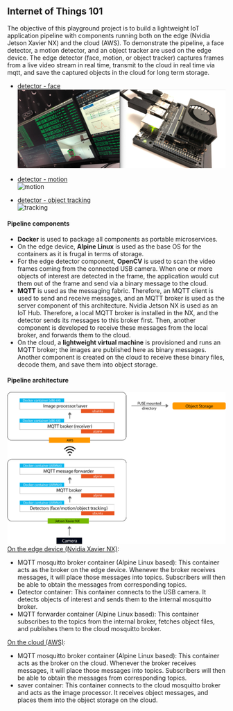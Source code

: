 ## Internet of Things 101
The objective of this playground project is to build a lightweight IoT application pipeline with components running both on the edge (Nvidia Jetson Xavier NX) and the cloud (AWS). To demonstrate the pipeline, a face detector, a motion detector, and an object tracker are used on the edge device. The edge detector (face, motion, or object tracker) captures frames from a live video stream in real time, transmit to the cloud in real time via mqtt, and save the captured objects in the cloud for long term storage. 

- [detector - face](https://github.com/chenliny/IoT/blob/master/IoT_101/xavier/detector/detector.py) <br>
![completion](IoT_101/images/demo.png)

- [detector - motion](https://github.com/chenliny/IoT/blob/master/IoT_101/xavier/detector/detector_motion_v2.py) <br>
![motion](IoT_101/images/motion.gif)

- [detector - object tracking](https://github.com/chenliny/IoT/blob/master/IoT_101/xavier/detector/detector_tracking.py) <br>
![tracking](IoT_101/images/tracking.gif)

#### Pipeline components
- **Docker** is used to package all components as portable microservices.
- On the edge device, **Alpine Linux** is used as the base OS for the containers as it is frugal in terms of storage.
- For the edge detector component, **OpenCV** is used to scan the video frames coming from the connected USB camera. When one or more objects of interest are detected in the frame, the application would cut them out of the frame and send via a binary message to the cloud.
- **MQTT** is used as the messaging fabric. Therefore, an MQTT client is used to send and receive messages, and an MQTT broker is used as the server component of this architecture. Nvidia Jetson NX is used as an IoT Hub. Therefore, a local MQTT broker is installed in the NX, and the detector sends its messages to this broker first. Then, another component is developed to receive these messages from the local broker, and forwards them to the cloud.
- On the cloud, a **lightweight virtual machine** is provisioned and runs an MQTT broker; the images are published here as binary messages. Another component is created on the cloud to receive these binary files, decode them, and save them into object storage.

#### Pipeline architecture
![pipeline](IoT_101/images/pipeline_v2.png)
[On the edge device (Nvidia Xavier NX)](https://github.com/chenliny/IoT/tree/master/IoT_101/xavier):
- MQTT mosquitto broker container (Alpine Linux based): This container acts as the broker on the edge device. Whenever the broker receives messages, it will place those messages into topics. Subscribers will then be able to obtain the messages from corresponding topics.
- Detector container: This container connects to the USB camera. It detects objects of interest and sends them to the internal mosquitto broker.
- MQTT forwarder container (Alpine Linux based): This container subscribes to the topics from the internal broker, fetches object files, and publishes them to the cloud mosquitto broker.

[On the cloud (AWS)](https://github.com/chenliny/IoT/tree/master/IoT_101/aws):
- MQTT mosquitto broker container (Alpine Linux based): This container acts as the broker on the cloud. Whenever the broker receives messages, it will place those messages into topics. Subscribers will then be able to obtain the messages from corresponding topics.
- saver container: This container connects to the cloud mosquitto broker and acts as the image processor. It receives object messages, and places them into the object storage on the cloud.
